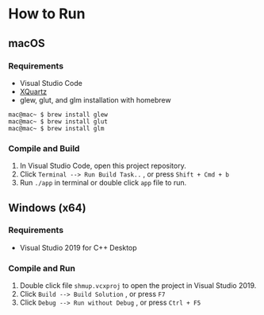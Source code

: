 # How to Run
## macOS
### Requirements
+ Visual Studio Code
+ [XQuartz](https://www.xquartz.org)
+ glew, glut, and glm installation with homebrew
```console
mac@mac~ $ brew install glew
mac@mac~ $ brew install glut
mac@mac~ $ brew install glm
```
### Compile and Build
1. In Visual Studio Code, open this project repository.
2. Click ```Terminal --> Run Build Task..``` , or press ```Shift + Cmd + b```
3. Run ```./app``` in terminal or double click ```app``` file to run.

## Windows (x64)
### Requirements
+ Visual Studio 2019 for C++ Desktop

### Compile and Run
1. Double click file ```shmup.vcxproj``` to open the project in Visual Studio 2019.
2. Click ```Build --> Build Solution``` , or press ```F7```
3. Click ```Debug --> Run without Debug``` , or press ```Ctrl + F5```